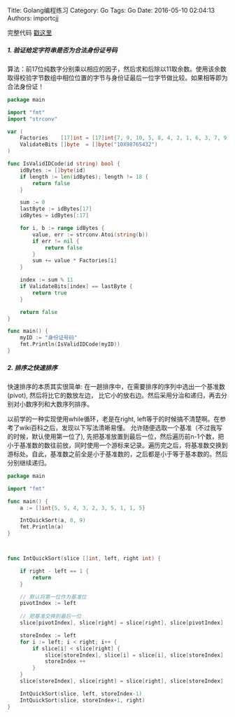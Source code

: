 Title: Golang编程练习
Category: Go
Tags: Go
Date: 2016-05-10 02:04:13
Authors: importcjj

完整代码 [戳这里](https://github.com/importcjj/fooutils)

##### 1. 验证给定字符串是否为合法身份证号码

算法：前17位纯数字分别乘以相应的因子，然后求和后除以11取余数。使用该余数取得校验字节数组中相位位置的字节与身份证最后一位字节做比较。如果相等即为合法身份证！

```go
package main

import "fmt"
import "strconv"

var (
	Factories    [17]int = [17]int{7, 9, 10, 5, 8, 4, 2, 1, 6, 3, 7, 9, 10, 5, 8, 4, 2}
	ValidateBits []byte  = []byte("10X98765432")
)

func IsValidIDCode(id string) bool {
	idBytes := []byte(id)
	if length := len(idBytes); length != 18 {
		return false
	}

	sum := 0
	lastByte := idBytes[17]
	idBytes = idBytes[:17]

	for i, b := range idBytes {
		value, err := strconv.Atoi(string(b))
		if err != nil {
			return false
		}
		sum += value * Factories[i]
	}

	index := sum % 11
	if ValidateBits[index] == lastByte {
		return true
	}

	return false
}

func main() {
	myID := "身份证号码"
	fmt.Println(IsValidIDCode(myID))
}
```

##### 2. 排序之快速排序

快速排序的本质其实很简单: 在一趟排序中，在需要排序的序列中选出一个基准数(pivot), 然后将比它的数放左边， 比它小的放右边。然后采用分治和递归，再去分别对小数序列和大数序列排序。

以前学的一种实现使用while循环，老是在right, left等于的时候搞不清楚啊。在参考了wiki百科之后，发现以下写法清晰易懂。
允许随便选取一个基准（不过我写的时候，默认使用第一位了), 先把基准放置到最后一位，然后遍历前n-1个数，把小于基准数的数往前放，同时使用一个游标来记录。遍历完之后，将基准数交换到游标处。自此，基准数之前全是小于基准数的，之后都是小于等于基本数的。然后分别继续递归。

```go
package main

import "fmt"

func main() {
	a := []int{5, 5, 4, 3, 2, 3, 5, 1, 1, 5}

	IntQuickSort(a, 0, 9)
	fmt.Println(a)
}



func IntQuickSort(slice []int, left, right int) {

	if right - left == 1 {
		return
	}

	// 默认将第一位作为基准位
	pivotIndex := left
	
	// 把基准交换到最后一位
	slice[pivotIndex], slice[right] = slice[right], slice[pivotIndex]

	storeIndex := left
	for i := left; i < right; i++ {
		if slice[i] < slice[right] {
			slice[storeIndex], slice[i] = slice[i], slice[storeIndex]
			storeIndex ++
		}
	}
	slice[storeIndex], slice[right] = slice[right], slice[storeIndex]

	IntQuickSort(slice, left, storeIndex-1)
	IntQuickSort(slice, storeIndex+1, right)
}

```

